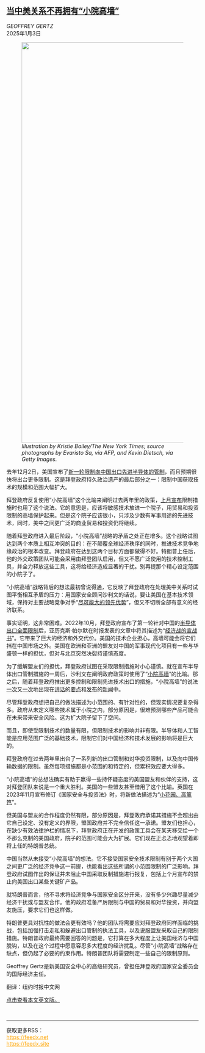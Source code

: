 <!--1735873621000-->
[当中美关系不再拥有“小院高墙”](https://cn.nytimes.com/opinion/20250103/china-semiconductor-biden-xi/)
------

<address>GEOFFREY GERTZ</address><time pudate="2025-01-03 10:55:14" datetime="2025-01-03 10:55:14">2025年1月3日</time><figure><img src="https://images.weserv.nl/?url=static01.nyt.com/images/2025/01/02/opinion/31Gertz/31Gertz-master1050.png" width="1050" height="1050"><figcaption> <cite>Illustration by Kristie Bailey/The New York Times; source photographs by Evaristo Sa, via AFP, and Kevin Dietsch, via Getty Images.</cite></figcaption></figure><section><p>去年12月2日，美国宣布了<a href="https://www.nytimes.com/2024/12/02/business/economy/biden-china-chips-exports.html">新一轮限制向中国出口先进半导体的管制</a>，而且预期很快将出台更多限制。这是拜登政府持久政治遗产的最后部分之一：限制中国获取技术的规模和范围大幅扩大。</p><p>拜登政府反复使用“小院高墙”这个比喻来阐明过去两年里的政策，<a rel="noopener noreferrer" target="_blank" href="https://www.bis.gov/press-release/commerce-strengthens-export-controls-restrict-chinas-capability-produce-advanced">上月宣布</a>限制措施时也用了这个说法。它的意思是，应该将敏感技术放进一个院子，用贸易和投资限制的高墙保护起来。但是这个院子应该很小，只涉及少数有军事用途的先进技术，同时，美中之间更广泛的商业贸易和投资仍将继续。</p><p>随着拜登政府进入最后阶段，“小院高墙”战略的矛盾之处正在增多。这个战略试图达到两个本质上相互冲突的目的：在不颠覆全球经济秩序的同时，推进技术竞争地缘政治的根本改变。拜登政府在达到这两个目标方面都做得不好。特朗普上任后，他的外交政策团队可能会采用由拜登团队启用，但又不愿广泛使用的技术控制工具，并全力释放这些工具，这将给经济造成显著的干扰。别再提那个精心设定范围的小院子了。</p><p>“小院高墙”战略背后的想法最初曾说得通，它反映了拜登政府在处理美中关系时试图平衡相互矛盾的压力：用国家安全顾问沙利文的话说，要让美国在基本技术领域，保持对主要战略竞争对手“<a rel="noopener noreferrer" target="_blank" href="https://www.whitehouse.gov/briefing-room/speeches-remarks/2022/09/16/remarks-by-national-security-advisor-jake-sullivan-at-the-special-competitive-studies-project-global-emerging-technologies-summit/">尽可能大的领先优势</a>”，但又不切断全部有意义的经济联系。</p><p>事实证明，这非常困难。2022年10月，拜登政府宣布了第一轮针对中国的<a href="https://cn.nytimes.com/usa/20221008/biden-chip-technology/">半导体出口全面限制</a>后，亚历克斯·帕尔默在时报发表的文章中将其描述为“<a href="https://cn.nytimes.com/usa/20230713/semiconductor-chips-us-china/">经济战的宣战书</a>”。它带来了巨大的经济和外交代价。美国的技术企业担心，高墙可能会将它们挡在中国市场之外。美国在欧洲和亚洲的盟友对中国的军事现代化项目有一些与华盛顿一样的担忧，但对与北京突然决裂持谨慎态度。</p><p>为了缓解盟友们的担忧，拜登政府试图在采取限制措施时小心谨慎。就在宣布半导体出口管制措施的一周后，沙利文在阐明政府政策时使用了“<a rel="noopener noreferrer" target="_blank" href="https://www.whitehouse.gov/briefing-room/speeches-remarks/2022/10/13/remarks-by-national-security-advisor-jake-sullivan-on-the-biden-harris-administrations-national-security-strategy/">小院高墙</a>”的比喻。那之后，随着拜登政府推出更多控制和限制先进技术出口的措施，“小院高墙”的说法<a rel="noopener noreferrer" target="_blank" href="https://www.whitehouse.gov/briefing-room/speeches-remarks/2023/04/27/remarks-by-national-security-advisor-jake-sullivan-on-renewing-american-economic-leadership-at-the-brookings-institution/">一次</a>又<a rel="noopener noreferrer" target="_blank" href="https://china.usembassy-china.org.cn/remarks-by-apnsa-jake-sullivan-in-press-conference-beijing-peoples-republic-of-china/">一次</a>地出现在<a rel="noopener noreferrer" target="_blank" href="https://www.cfr.org/event/us-china-economic-relations-jay-shambaugh">讲话</a>的<a rel="noopener noreferrer" target="_blank" href="https://www.state.gov/technology-and-the-transformation-of-u-s-foreign-policy-2/">要点</a>和<a rel="noopener noreferrer" target="_blank" href="https://www.commerce.gov/news/press-releases/2024/10/readout-secretary-raimondos-call-minister-commerce-china-wang-wentao">发布</a>的<a rel="noopener noreferrer" target="_blank" href="https://www.whitehouse.gov/briefing-room/statements-releases/2023/08/09/president-biden-signs-executive-order-on-addressing-united-states-investments-in-certain-national-security-technologies-and-products-in-countries-of-concern/">新闻</a>中。</p><p>尽管拜登政府想把自己的做法描述为小范围的、有针对性的，但现实情况要复杂得多。政府从未定义哪些技术属于小院之内，部分原因是，很难预测哪些产品可能会在未来带来安全风险。这为扩大院子留下了空间。</p><p>而且，即使受限制技术的数量有限，但限制技术的影响并非有限。半导体和人工智能是应用范围广泛的基础技术，限制它们对中国经济和技术发展的影响将是巨大的。</p><p>拜登政府在过去两年里出台了一系列新的出口管制和对华投资限制，以及向中国传输数据的限制。虽然每项措施都是小范围的和特定的，但累积效应要大得多。</p><p>“小院高墙”的总想法确实有助于赢得一些持怀疑态度的美国盟友和伙伴的支持，这对拜登团队来说是一个重大胜利。美国的一些盟友甚至借用了这个比喻。英国在2023年11月宣布修订《国家安全与投资法》时，将新做法描述为“<a rel="noopener noreferrer" target="_blank" href="https://www.gov.uk/government/calls-for-evidence/call-for-evidence-national-security-and-investment-act#:~:text=So%20I%20want%20us%20to,NSI%20Act%20has%20functioned%20well">小花园、高篱笆</a>”。</p><p>但美国与盟友的合作程度仍然有限​​，部分原因是，拜登政府承诺其措施不会超出由它自己设定、没有定义的界限，盟国政府并不完全信任这一承诺。盟友们也担心，在缺少有效法律护栏的情况下，拜登政府正在开发的政策工具会在某天移交给一个不那么克制的美国政府，院子的范围可能会大为扩展。它们现在正忐忑地观望着即将上任的特朗普总统。</p><p>中国当然从未接受“小院高墙”的想法。它不接受国家安全技术限制有别于两个大国之间更广泛的经济竞争这一前提，也能看出这些所谓的小范围限制的广泛影响。拜登政府试图作出的保证并未阻止中国采取反制措施进行报复，包括上个月宣布的<a rel="nofollow" target="_blank">禁止向美国出口某些关键矿产品</a>。</p><p>就特朗普而言，他不寻求将经济竞争与国家安全区分开来，没有多少兴趣尽量减少经济干扰或与盟友合作。他的政府准备严厉限制与中国的贸易和对华投资，并向盟友施压，要求它们也这样做。</p><p>特朗普更具对抗性的做法会更有效吗？他的团队将需要应对拜登政府同样面临的挑战，包括加强打击走私和躲避出口管制的执法工具，以及说服盟友采取自己的限制措施。特朗普政府最终需要回答的问题是，它打算在多大程度上让美国经济与中国脱钩，以及在这个过程中愿意容忍多大程度的经济扰乱。尽管“小院高墙”战略存在缺点，但仍起了必要的约束作用。特朗普团队将需要制定一些自己的限制原则。</p></section><footer><p>Geoffrey Gertz是新美国安全中心的高级研究员，曾担任拜登政府国家安全委员会的国际经济主任。</p><p>翻译：纽约时报中文网</p><p><a rel="nofollow" target="_blank" href="https://www.nytimes.com/2024/12/31/opinion/china-semiconductor-biden-xi.html">点击查看本文英文版。</a></p></footer><br><hr><div>获取更多RSS：<br><a href="https://feedx.net" style="color:orange" target="_blank">https://feedx.net</a> <br><a href="https://feedx.site" style="color:orange" target="_blank">https://feedx.site</a><br></div>
